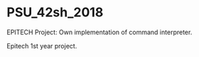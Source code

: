 # PSU_42sh_2018
EPITECH Project: Own implementation of command interpreter.

Epitech 1st year project.
